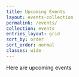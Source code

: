 ```yaml
---
title: Upcoming Events
layout: events-collection
permalink: /events/
collection: events
entries_layout: grid
sort_by: order
sort_order: normal
classes: wide
---
```


Here are upcoming events
